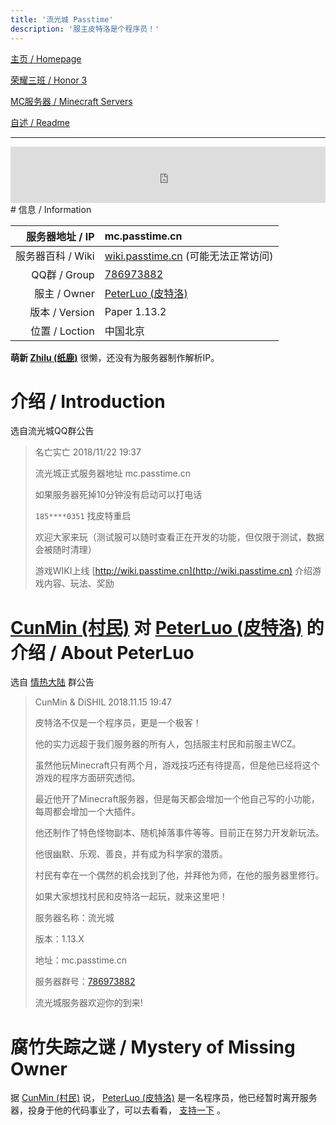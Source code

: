 ```yaml
---
title: '流光城 Passtime'
description: '服主皮特洛是个程序员！'
---
```


[主页 / Homepage](http://zhilu.fun)

[荣耀三班 / Honor 3](http://zhilu.fun/honor3)

[MC服务器 / Minecraft Servers](http://zhilu.fun/mc)

[自述 / Readme](http://zhilu.fun/README)

------

<iframe style="width:728px;height:90px;max-width:100%;border:none;display:block;margin:auto" src="https://namemc.com/server/mc.passtime.cn/embed" width="728" height="90"></iframe>
# 信息 / Information

|   服务器地址 / IP | mc.passtime.cn                                               |
| ----------------: | :----------------------------------------------------------- |
| 服务器百科 / Wiki | [wiki.passtime.cn](http://wiki.passtime.cn) (可能无法正常访问) |
|      QQ群 / Group | [786973882](https://jq.qq.com/?_wv=1027&k=5iZ9CtJ)           |
|      服主 / Owner | [PeterLuo (皮特洛)](https://zh-cn.namemc.com/profile/PeterLuo.2) |
|    版本 / Version | Paper 1.13.2                                                 |
|    位置 / Loction | 中国北京                                                     |

**萌新 [Zhilu (纸鹿)](https://zh-cn.namemc.com/profile/Zhilu.2)** 很懒，还没有为服务器制作解析IP。



# 介绍 / Introduction

选自流光城QQ群公告

>  名亡实亡 2018/11/22 19:37
>
>  流光城正式服务器地址 mc.passtime.cn
>  
>  如果服务器死掉10分钟没有启动可以打电话
>  
>  `185****0351` 找皮特重启
>  
>  欢迎大家来玩（测试服可以随时查看正在开发的功能，但仅限于测试，数据会被随时清理）
>  
>  游戏WIKI上线 [http://wiki.passtime.cn](http://wiki.passtime.cn) 介绍游戏内容、玩法、奖励



# [CunMin (村民)](https://zh-cn.namemc.com/profile/CunMin.1) 对 [PeterLuo (皮特洛)](https://zh-cn.namemc.com/profile/PeterLuo.1) 的介绍 / About PeterLuo

选自 [情热大陆](http:/jt.zhilu.fun) 群公告

> CunMin & DiSHIL 2018.11.15 19:47
>
> 皮特洛不仅是一个程序员，更是一个极客！
>
> 他的实力远超于我们服务器的所有人，包括服主村民和前服主WCZ。
>
> 虽然他玩Minecraft只有两个月，游戏技巧还有待提高，但是他已经将这个游戏的程序方面研究透彻。
>
> 最近他开了Minecraft服务器，但是每天都会增加一个他自己写的小功能，每周都会增加一个大插件。
>
> 他还制作了特色怪物副本、随机掉落事件等等。目前正在努力开发新玩法。
>
> 他很幽默、乐观、善良，并有成为科学家的潜质。
>
> 村民有幸在一个偶然的机会找到了他，并拜他为师，在他的服务器里修行。
>
> 如果大家想找村民和皮特洛一起玩，就来这里吧！
>
> 服务器名称：流光城
>
> 版本：1.13.X
>
> 地址：mc.passtime.cn
>
> 服务器群号：[786973882](https://jq.qq.com/?_wv=1027&k=5iZ9CtJ)
>
> 流光城服务器欢迎你的到来!



# 腐竹失踪之谜 / Mystery of Missing Owner

据 [CunMin (村民)](https://zh-cn.namemc.com/profile/CunMin.1) 说， [PeterLuo (皮特洛)](https://zh-cn.namemc.com/profile/PeterLuo.1) 是一名程序员，他已经暂时离开服务器，投身于他的代码事业了，可以去看看， [支持一下](http://passtime.cn) 。
